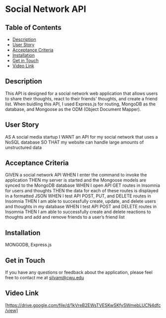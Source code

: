 # Social Network API 

## Table of Contents
- [Description](#description)
- [User Story](#user-story)
- [Acceptance Criteria](#acceptance-criteria)
- [Installation](#installation)
- [Get in Touch](#get-in-touch)
- [Video Link](#video-link)

## Description
This API is designed for a social network web application that allows users to share their thoughts, react to their friends' thoughts, and create a friend list. When buidling this API, I used Express.js for routing, MongoDB as the database, and Mongoose as the ODM (Object Document Mapper).

## User Story
AS A social media startup
I WANT an API for my social network that uses a NoSQL database
SO THAT my website can handle large amounts of unstructured data

## Acceptance Criteria
GIVEN a social network API
WHEN I enter the command to invoke the application
THEN my server is started and the Mongoose models are synced to the MongoDB database
WHEN I open API GET routes in Insomnia for users and thoughts
THEN the data for each of these routes is displayed in a formatted JSON
WHEN I test API POST, PUT, and DELETE routes in Insomnia
THEN I am able to successfully create, update, and delete users and thoughts in my database
WHEN I test API POST and DELETE routes in Insomnia
THEN I am able to successfully create and delete reactions to thoughts and add and remove friends to a user’s friend list

## Installation
MONGODB, Express.js

## Get in Touch
If you have any questions or feedback about the application, please feel free to contact me at silvam@cwu.edu

## Video Link
[https://drive.google.com/file/d/1kVreB2EWsTVESKwSKfySWmebLUCN4dfc/view]
